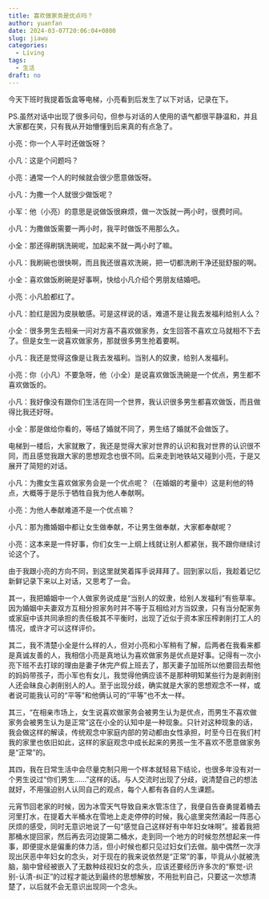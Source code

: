 ```yaml
---
title: 喜欢做家务是优点吗？
author: yuanfan
date: 2024-03-07T20:06:04+0800
slug: jiawu
categories:
  - Living
tags:
  - 生活
draft: no
---
```


<!--more-->

今天下班时我提着饭盒等电梯，小亮看到后发生了以下对话，记录在下。

PS.虽然对话中出现了很多问句，但参与对话的人使用的语气都很平静温和，并且大家都在笑，只有我从开始懵懂到后来真的有点急了。

小亮：你一个人平时还做饭呀？

小凡：这是个问题吗？

小亮：通常一个人的时候就会很少愿意做饭呀。

小凡：为撒一个人就很少做饭呢？

小军：他（小亮）的意思是说做饭很麻烦，做一次饭就一两小时，很费时间。

小凡：为撒做饭需要一两小时，我平时做饭不用那么久。

小全：那还得刷锅洗碗呢，加起来不就一两小时了嘛。

小凡：我刷碗也很快啊，而且我还很喜欢洗碗，把一切都洗刷干净还挺舒服的啊。

小全：喜欢做饭刷碗是好事啊，快给小凡介绍个男朋友结婚吧。

小亮：小凡脸都红了。

小凡：脸红是因为皮肤敏感。可是这样说的话，难道不是让我去发福利给别人么？

小全：很多男生去相亲一问对方喜不喜欢做家务，女生回答不喜欢立马就相不下去了。但是女生一说喜欢做家务，那就很多男生抢着要啊。

小凡：我还是觉得这像是让我去发福利。当别人的奴隶，给别人发福利。

小亮：你（小凡）不要急呀，他（小全）是说喜欢做饭洗碗是一个优点，男生都不喜欢做饭的。

小凡：我好像没有跟你们生活在同一个世界，我认识很多男生都喜欢做饭，而且做得比我还好呀。

小全：那是做给你看的，等结了婚就不同了，男生结了婚就不会做饭了。

电梯到一楼后，大家就散了，我还是觉得大家对世界的认识和我对世界的认识很不同，而且感觉我跟大家的思想观念也很不同。后来走到地铁站又碰到小亮，于是又展开了简短的对话。

小凡：为撒女生喜欢做家务会是一个优点呢？（在婚姻的考量中）这是利他的特点，大概等于是乐于牺牲自我为他人奉献啊。

小亮：为他人奉献难道不是一个优点嘛？

小凡：那为撒婚姻中都让女生做奉献，不让男生做奉献，大家都奉献呢？

小亮：这本来是一件好事，你们女生一上纲上线就让别人都紧张，我不跟你继续讨论这个了。

由于我跟小亮的方向不同，到这里就笑着挥手说拜拜了。回到家以后，我趁着记忆新鲜记录下来以上对话，又思考了一会。

其一，我把婚姻中一个人做家务说成是“当别人的奴隶，给别人发福利”有些草率。因为婚姻中夫妻双方互相分担家务时并不等于互相给对方当奴隶，只有当分配家务或家庭中该共同承担的责任极其不平衡时，出现了近似于资本家压榨剥削打工人的情况，或许才可以这样评价。

其二，我不清楚小全是什么样的人，但对小亮和小军稍有了解，后两者在我看来都是真诚友善的人，我相信小亮是真地认为喜欢做家务是优点是好事。记得有一次小亮下班不去打球的理由是妻子休完产假上班去了，那天妻子加班所以他要回去帮他的妈妈带孩子，而小军也有女儿，我觉得他俩应该不是那种明知某些行为是剥削别人还会昧良心剥削别人的人。至于出现分歧，确实就是大家的思想观念不一样，或者说可能我认可的“平等”和他俩认可的“平等”也不太一样。

其三，“在相亲市场上，女生说喜欢做家务会被男生认为是优点，而男生不喜欢做家务会被男生认为是正常”这在小全的认知中是一种现象。只针对这种现象的话，我会做这样的解读，传统观念中家庭内部的劳动都由女性承担，时至今日在我们村我的家里也依旧如此，这样的家庭观念中成长起来的男孩一生不喜欢不愿意做家务是“正常”的。

其四，我在日常生活中会尽量克制只用一个样本就轻易下结论，也很多年没有对一个男生说过“你们男生……”这样的话。与人交流时出现了分歧，说清楚自己的想法就好，不用强迫别人认同自己的观点，每个人都有各自的人生课题。

元宵节回老家的时候，因为冰雪天气导致自来水管冻住了，我便自告奋勇提着桶去河里打水，在提着大半桶水在雪地上走走停停的时候，我心底里突然涌起一阵恶心厌烦的感受，同时无意识地说了一句“感觉自己这样好有中年妇女味啊”。接着我把那桶水提回家，然后再去河边提第二桶水，走到同一个地方的时候忽然想起来一件事，即便提水是偏重的体力活，但小时候也都只见过妇女们去做。脑中偶然一次浮现出厌恶中年妇女的念头，对于现在的我来说依然是“正常”的事，毕竟从小就被洗脑，脑中曾经被嵌入了无数种歧视妇女的念头，应该还要经历许多次的“察觉-识别-认清-纠正”的过程才能达到最终的思想解放，不用批判自己，只要这一次想清楚了，以后就不会无意识出现同一个念头。

